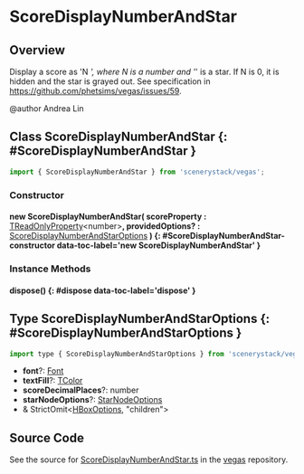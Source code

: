 # ScoreDisplayNumberAndStar

## Overview

Display a score as 'N *', where N is a number and '*' is a star.
If N is 0, it is hidden and the star is grayed out.
See specification in https://github.com/phetsims/vegas/issues/59.

@author Andrea Lin

## Class ScoreDisplayNumberAndStar {: #ScoreDisplayNumberAndStar }


```js
import { ScoreDisplayNumberAndStar } from 'scenerystack/vegas';
```
### Constructor

#### new ScoreDisplayNumberAndStar( scoreProperty : <span style="font-weight: 400;">[TReadOnlyProperty](../axon/TReadOnlyProperty.md)&lt;<span style="color: hsla(calc(var(--md-hue) + 180deg),80%,40%,1);">number</span>&gt;</span>, providedOptions? : <span style="font-weight: 400;">[ScoreDisplayNumberAndStarOptions](../vegas/ScoreDisplayNumberAndStar.md#ScoreDisplayNumberAndStarOptions)</span> ) {: #ScoreDisplayNumberAndStar-constructor data-toc-label='new ScoreDisplayNumberAndStar' }

### Instance Methods

#### dispose() {: #dispose data-toc-label='dispose' }



## Type ScoreDisplayNumberAndStarOptions {: #ScoreDisplayNumberAndStarOptions }


```js
import type { ScoreDisplayNumberAndStarOptions } from 'scenerystack/vegas';
```


- **font**?: [Font](../scenery/Font.md)
- **textFill**?: [TColor](../scenery/TColor.md)
- **scoreDecimalPlaces**?: <span style="color: hsla(calc(var(--md-hue) + 180deg),80%,40%,1);">number</span>
- **starNodeOptions**?: [StarNodeOptions](../scenery-phet/StarNode.md#StarNodeOptions)
- &amp; StrictOmit&lt;[HBoxOptions](../scenery/HBox.md#HBoxOptions), "children"&gt;




## Source Code

See the source for [ScoreDisplayNumberAndStar.ts](https://github.com/phetsims/vegas/blob/main/js/ScoreDisplayNumberAndStar.ts) in the [vegas](https://github.com/phetsims/vegas) repository.
